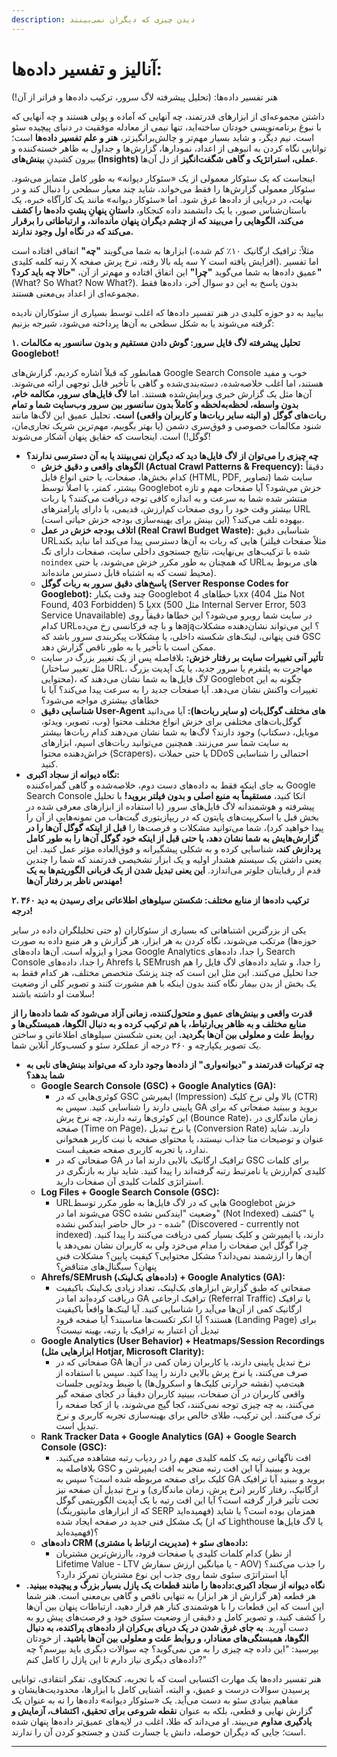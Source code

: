 ```yaml
---
description: دیدن چیزی که دیگران نمی‌بینند
---
```


# آنالیز و تفسیر داده‌ها:

&#x20;هنر تفسیر داده‌ها: (تحلیل پیشرفته لاگ سرور، ترکیب داده‌ها و فراتر از آن!)

داشتن مجموعه‌ای از ابزارهای قدرتمند، چه آنهایی که آماده و پولی هستند و چه آنهایی که با نبوغ برنامه‌نویسی خودتان ساخته‌اید، تنها نیمی از معادله موفقیت در دنیای پیچیده سئو است. نیم دیگر، و شاید بسیار مهم‌تر و چالش‌برانگیزتر، **هنر و علم تفسیر داده‌ها** است؛ توانایی نگاه کردن به انبوهی از اعداد، نمودارها، گزارش‌ها و جداول به ظاهر خسته‌کننده و بیرون کشیدنِ **بینش‌های (Insights) عملی، استراتژیک و گاهی شگفت‌انگیز** از دل آن‌ها.

اینجاست که یک سئوکار معمولی از یک «سئوکار دیوانه» به طور کامل متمایز می‌شود. سئوکار معمولی گزارش‌ها را فقط می‌خواند، شاید چند معیار سطحی را دنبال کند و در نهایت، در دریایی از داده‌ها غرق شود. اما «سئوکار دیوانه» مانند یک کارآگاه خبره، یک باستان‌شناس صبور، یا یک دانشمند داده کنجکاو، **داستانِ پنهانِ پشتِ داده‌ها را کشف می‌کند، الگوهایی را می‌بیند که از چشم دیگران پنهان مانده‌اند، و ارتباطاتی را برقرار می‌کند که در نگاه اول وجود ندارند.**

ابزارها به شما می‌گویند **"چه"** اتفاقی افتاده است (مثلاً: ترافیک ارگانیک ۱۰٪ کم شده، رتبه کلمه کلیدی X سه پله بالا رفته، نرخ پرش صفحه Y افزایش یافته است). اما تفسیر عمیق داده‌ها به شما می‌گوید **"چرا"** این اتفاق افتاده و مهم‌تر از آن، **"حالا چه باید کرد؟"** (What? So What? Now What?). بدون پاسخ به این دو سوال آخر، داده‌ها فقط مجموعه‌ای از اعداد بی‌معنی هستند.

بیایید به دو حوزه کلیدی در هنر تفسیر داده‌ها که اغلب توسط بسیاری از سئوکاران نادیده گرفته می‌شوند یا به شکل سطحی به آن‌ها پرداخته می‌شود، شیرجه بزنیم:

**۱. تحلیل پیشرفته لاگ فایل سرور: گوش دادن مستقیم و بدون سانسور به مکالمات Googlebot!**

همانطور که قبلاً اشاره کردیم، گزارش‌های Google Search Console خوب و مفید هستند، اما اغلب خلاصه‌شده، دسته‌بندی‌شده و گاهی با تأخیر قابل توجهی ارائه می‌شوند. آن‌ها مثل یک گزارش خبری ویرایش‌شده هستند. اما **لاگ فایل‌های سرور، مکالمه خام، بدون واسطه، لحظه‌به‌لحظه و کاملاً بدون سانسور بین سرور وب‌سایت شما و تمام ربات‌های گوگل (و البته سایر ربات‌ها و کاربران واقعی) است.** تحلیل عمیق این لاگ‌ها مانند شنود مکالمات خصوصی و فوق‌سری دشمن (یا بهتر بگوییم، مهم‌ترین شریک تجاری‌مان، گوگل!) است. اینجاست که حقایق پنهان آشکار می‌شوند!

* **چه چیزی را می‌توان از لاگ فایل‌ها دید که دیگران نمی‌بینند یا به آن دسترسی ندارند؟**
  * **الگوهای واقعی و دقیق خزش (Actual Crawl Patterns & Frequency):** دقیقاً کدام بخش‌ها، صفحات، یا حتی انواع فایل (HTML, PDF, تصاویر) سایت شما بیشتر، کمتر، یا اصلاً توسط Googlebot خزش می‌شود؟ آیا صفحات مهم و تازه منتشر شده شما به سرعت و به اندازه کافی توجه دریافت می‌کنند؟ یا ربات بیشتر وقت خود را روی صفحات کم‌ارزش، قدیمی، یا دارای پارامترهای URL بیهوده تلف می‌کند؟ (این بینش برای بهینه‌سازی بودجه خزش حیاتی است).
  * **اتلاف بودجه خزش در عمل (Real Crawl Budget Waste):** شناسایی دقیق URLهایی که ربات به آن‌ها دسترسی پیدا می‌کند اما نباید بکند (مثلاً صفحات فیلتر شده با ترکیب‌های بی‌نهایت، نتایج جستجوی داخلی سایت، صفحات دارای تگ `noindex` که همچنان به طور مکرر خزش می‌شوند، یا حتی URLهای مربوط به محیط تست که به اشتباه قابل دسترس مانده‌اند).
  * **پاسخ‌های دقیق سرور به ربات گوگل (Server Response Codes for Googlebot):** چند وقت یکبار Googlebot با خطاهای 4xx (مثل 404 Not Found, 403 Forbidden) یا 5xx (مثل 500 Internal Server Error, 503 Service Unavailable) در سایت شما روبرو می‌شود؟ این خطاها دقیقاً روی کدام URLها و با چه فرکانسی رخ می‌دهają؟ این می‌تواند نشان‌دهنده مشکلات فنی پنهانی، لینک‌های شکسته داخلی، یا مشکلات پیکربندی سرور باشد که GSC ممکن است با تأخیر یا به طور ناقص گزارش دهد.
  * **تأثیر آنی تغییرات سایت بر رفتار خزش:** بلافاصله پس از یک تغییر بزرگ در سایت (مثل تغییر ساختار URL، مهاجرت به پلتفرم یا سرور جدید، یا یک آپدیت بزرگ محتوایی)، لاگ فایل‌ها به شما نشان می‌دهند که Googlebot چگونه به این تغییرات واکنش نشان می‌دهد. آیا صفحات جدید را به سرعت پیدا می‌کند؟ آیا با خطاهای بیشتری مواجه می‌شود؟
  * **شناسایی دقیق User-Agent های مختلف گوگل‌بات (و سایر ربات‌ها):** آیا می‌دانید گوگل‌بات‌های مختلفی برای خزش انواع مختلف محتوا (وب، تصویر، ویدئو، موبایل، دسکتاپ) وجود دارند؟ لاگ‌ها به شما نشان می‌دهند کدام ربات‌ها بیشتر به سایت شما سر می‌زنند. همچنین می‌توانید ربات‌های اسپم، ابزارهای خراش‌دهنده محتوا (Scrapers)، یا حتی حملات DDoS احتمالی را شناسایی کنید.
* **نگاه دیوانه از سجاد اکبری:**\
  به جای اینکه فقط به داده‌های دست دوم، خلاصه‌شده و گاهی گمراه‌کننده Google Search Console اتکا کنید، **مستقیماً به منبع اصلی و بدون فیلتر بروید!** با تحلیل پیشرفته و هوشمندانه لاگ فایل‌های سرور (با استفاده از ابزارهای معرفی شده در بخش قبل یا اسکریپت‌های پایتون که در ریپازیتوری گیت‌هاب من نمونه‌هایی از آن را پیدا خواهید کرد)، شما می‌توانید مشکلات و فرصت‌ها را **قبل از اینکه گوگل آن‌ها را در گزارش‌هایش به شما نشان دهد، یا حتی قبل از اینکه خود گوگل آن‌ها را به طور کامل پردازش کند،** شناسایی کرده و به شکلی پیشگیرانه و فوق‌العاده مؤثر عمل کنید. این یعنی داشتن یک سیستم هشدار اولیه و یک ابزار تشخیصی قدرتمند که شما را چندین قدم از رقبایتان جلوتر می‌اندازد. **این یعنی تبدیل شدن از یک قربانی الگوریتم‌ها به یک مهندس ناظر بر رفتار آن‌ها!**

**۲. ترکیب داده‌ها از منابع مختلف: شکستن سیلوهای اطلاعاتی برای رسیدن به دید ۳۶۰ درجه!**

یکی از بزرگترین اشتباهاتی که بسیاری از سئوکاران (و حتی تحلیلگران داده در سایر حوزه‌ها) مرتکب می‌شوند، نگاه کردن به هر ابزار، هر گزارش و هر منبع داده به صورت مجزا و ایزوله است. آن‌ها داده‌های Google Analytics را جدا، داده‌های Search Console را جدا، داده‌های Ahrefs یا SEMrush را جدا، و شاید داده‌های لاگ فایل را هم جدا تحلیل می‌کنند. این مثل این است که چند پزشک متخصص مختلف، هر کدام فقط به یک بخش از بدن بیمار نگاه کنند بدون اینکه با هم مشورت کنند و تصویر کلی از وضعیت سلامت او داشته باشند!

**قدرت واقعی و بینش‌های عمیق و متحول‌کننده، زمانی آزاد می‌شود که شما داده‌ها را از منابع مختلف و به ظاهر بی‌ارتباط، با هم ترکیب کرده و به دنبال الگوها، همبستگی‌ها و روابط علت و معلولی بین آن‌ها بگردید.** این یعنی شکستن سیلوهای اطلاعاتی و ساختن یک تصویر یکپارچه و ۳۶۰ درجه از عملکرد سئو و کسب‌وکار آنلاین شما.

* **چه ترکیبات قدرتمند و "دیوانه‌واری" از داده‌ها وجود دارد که می‌تواند بینش‌های نابی به شما بدهد؟**
  * **Google Search Console (GSC) + Google Analytics (GA):**
    * کوئری‌هایی که در GSC ایمپرشن (Impression) بالا ولی نرخ کلیک (CTR) پایینی دارند را شناسایی کنید. سپس به GA بروید و ببینید صفحاتی که برای این کوئری‌ها رتبه دارند، چه نرخ پرش (Bounce Rate)، زمان ماندگاری در صفحه (Time on Page)، یا نرخ تبدیل (Conversion Rate) دارند. شاید عنوان و توضیحات متا جذاب نیستند، یا محتوای صفحه با نیت کاربر همخوانی ندارد، یا تجربه کاربری صفحه ضعیف است.
    * صفحاتی که در GA ترافیک ارگانیک بالایی دارند اما در GSC برای کلمات کلیدی کم‌ارزش یا نامرتبط رتبه گرفته‌اند را پیدا کنید. شاید نیاز به بازنگری در استراتژی کلمات کلیدی آن صفحات دارید.
  * **Log Files + Google Search Console (GSC):**
    * URLهایی که در لاگ فایل‌ها به طور مکرر توسط Googlebot خزش می‌شوند اما در GSC وضعیت "ایندکس نشده" (Not Indexed) یا "کشف شده - در حال حاضر ایندکس نشده" (Discovered - currently not indexed) دارند، یا ایمپرشن و کلیک بسیار کمی دریافت می‌کنند را پیدا کنید. چرا گوگل این صفحات را مدام می‌خزد ولی به کاربران نشان نمی‌دهد یا آن‌ها را ارزشمند نمی‌داند؟ مشکل محتوایی؟ کیفیت پایین؟ مشکلات فنی پنهان؟ سیگنال‌های متناقض؟
  * **Ahrefs/SEMrush (داده‌های بک‌لینک) + Google Analytics (GA):**
    * صفحاتی که طبق گزارش ابزارهای بک‌لینک، تعداد زیادی بک‌لینک باکیفیت دریافت کرده‌اند اما در GA ترافیک ارجاعی (Referral Traffic) یا ترافیک ارگانیک کمی از آن‌ها می‌آید را شناسایی کنید. آیا لینک‌ها واقعاً باکیفیت هستند؟ آیا انکر تکست‌ها مناسبند؟ آیا صفحه فرود (Landing Page) برای تبدیل آن اعتبار به ترافیک یا رتبه، بهینه نیست؟
  * **Google Analytics (User Behavior) + Heatmaps/Session Recordings (ابزارهایی مثل Hotjar, Microsoft Clarity):**
    * صفحاتی که در GA نرخ تبدیل پایینی دارند، یا کاربران زمان کمی در آن‌ها صرف می‌کنند، یا نرخ پرش بالایی دارند را پیدا کنید. سپس با استفاده از هیت‌مپ (نقشه حرارتی کلیک‌ها و اسکرول‌ها) یا ضبط ویدئویی جلسات واقعی کاربران در آن صفحات، ببینید کاربران دقیقاً در کجای صفحه گیر می‌کنند، به چه چیزی توجه نمی‌کنند، کجا گیج می‌شوند، یا از کجا صفحه را ترک می‌کنند. این ترکیب، طلای خالص برای بهینه‌سازی تجربه کاربری و نرخ تبدیل است.
  * **Rank Tracker Data + Google Analytics (GA) + Google Search Console (GSC):**
    * افت ناگهانی رتبه یک کلمه کلیدی مهم را در ردیاب رتبه مشاهده می‌کنید. بلافاصله به GSC بروید و ببینید آیا این افت رتبه منجر به افت ایمپرشن و کلیک برای صفحه مربوطه شده است؟ سپس به GA بروید و ببینید آیا ترافیک ارگانیک، رفتار کاربر (نرخ پرش، زمان ماندگاری) و نرخ تبدیل آن صفحه نیز تحت تأثیر قرار گرفته است؟ آیا این افت رتبه با یک آپدیت الگوریتمی گوگل (که از ابزارهای مانیتورینگ SERP فهمیده‌اید) همزمان بوده است؟ یا شاید یک مشکل فنی جدید در صفحه ایجاد شده (که از Lighthouse یا لاگ فایل‌ها فهمیده‌اید)؟
  * **داده‌های CRM (مدیریت ارتباط با مشتری) + داده‌های سئو:**
    * کدام کلمات کلیدی یا صفحات فرود، باارزش‌ترین مشتریان (از نظر Lifetime Value - LTV یا میانگین ارزش سفارش - AOV) را جذب می‌کنند؟ آیا استراتژی سئوی شما روی جذب این نوع مشتریان تمرکز دارد؟
* **نگاه دیوانه از سجاد اکبری:داده‌ها را مانند قطعات یک پازل بسیار بزرگ و پیچیده ببینید.** هر قطعه (هر گزارش از هر ابزار) به تنهایی ناقص و گاهی بی‌معنی است. هنر شما این است که این قطعات را با هوشمندی کنار هم قرار دهید، ارتباطات پنهان بین آن‌ها را کشف کنید، و تصویر کامل و دقیقی از وضعیت سئوی خود و فرصت‌های پیش رو به دست آورید. **به جای غرق شدن در یک دریای بی‌کران از داده‌های پراکنده، به دنبال الگوها، همبستگی‌های معنادار، و روابط علت و معلولی بین آن‌ها باشید.** از خودتان بپرسید: "این داده چه چیزی را به من نمی‌گوید؟ چه سوالات دیگری باید بپرسم؟ چه داده‌های دیگری نیاز دارم تا این پازل را کامل کنم?"

هنر تفسیر داده‌ها یک مهارت اکتسابی است که با تجربه، کنجکاوی، تفکر انتقادی، توانایی پرسیدن سوالات درست و عمیق، و البته، آشنایی کامل با ابزارها، محدودیت‌هایشان و مفاهیم بنیادی سئو به دست می‌آید. یک «سئوکار دیوانه» داده‌ها را نه به عنوان یک گزارش نهایی و قطعی، بلکه به عنوان **نقطه شروعی برای تحقیق، اکتشاف، آزمایش و یادگیری مداوم** می‌بیند. او می‌داند که طلا، اغلب در لایه‌های عمیق‌تر داده‌ها پنهان شده است؛ جایی که دیگران حوصله، دانش یا جسارت کندن و جستجو کردن آن را ندارند.

***
